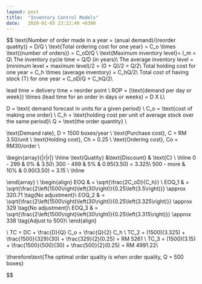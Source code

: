 ```yaml
---
layout: post
title:  "Inventory Control Models"
date:   2020-01-05 23:22:40 +0300
---
```


$$
\text{Number of order made in a year = (anual demand)/(reorder quatity)} = D/Q \\
\text{Total ordering cost for one year} = C_o \times \text{(number of orders)} = C_oD/Q \\
\text{Maximum inventory level}= I_m = Q\\
The inventory cycle time = Q/D (in years)\\
The average inventory level = (minimum level + maximum level)/2 = (0 + Q)/2 = Q/2\\
Total holding cost for one year = C_h \times (average inventory) = C_hQ/2\\
Total cost of having stock (T) for one year = C_oD/Q + C_hQ/2\\

lead time = delivery time = reorder point \\
ROP = (\text{demand per day or week}) \times (lead time for an order in days or weeks) = D X L\\


D = \text{ demand forecast in units for a given period} \\
C_o = \text{cost of making one order} \\
C_h = \text{holding cost per unit of average stock over the same period}\\
Q = \text{the order quantity} \\

\text{Demand rate}, D = 1500 boxes/year \\
\text{Purchase cost}, C = RM 3.50/unit \\
\text{Holding cost}, Ch = 0.25 \\
\text{Ordering cost}, Co =  RM30/order \\

\begin{array}{|r|r|} \hline
\text{Quatity} &\text{Discount} & \text{C} \\ \hline
0 - 299 & 0\% & 3.50\\
300 - 499 & 5\% & 0.95(3.50) = 3.325\\
500 - more & 10\% & 0.90(3.50) = 3.15 \\ \hline

\end{array}
\\
\begin{align}
EOQ & = \sqrt{\frac{2C_oD}{C_h}} \\
EOQ_1 & = \sqrt{\frac{2\left(1500\right)\left(30\right)}{0.25\left(3.5\right)}} \approx 320.71 \tag{No adjustment}\\ 
EOQ_2 & = \sqrt{\frac{2\left(1500\right)\left(30\right)}{0.25\left(3.325\right)}} \approx 329 \tag{No adjustment}\\
EOQ_3 & = \sqrt{\frac{2\left(1500\right)\left(30\right)}{0.25\left(3.315\right)}} \approx 338 \tag{Adjust to 500}\\ 
\end{align}

\\
TC = DC + \frac{D}{Q} C_o + \frac{Q}{2} C_h \\
TC_2 = (1500)(3.325) + \frac{1500}{329}(30) + \frac{329}{2}(0.25) = RM 5261 \\
TC_3 = (1500)(3.15) + \frac{1500}{500}(30) + \frac{500}{2}(0.25) = RM 4991.22\\

\therefore\text{The optimal order quality is when order quality, Q = 500 boxes}

$$

